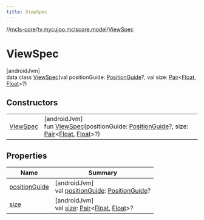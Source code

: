 ```yaml
---
title: ViewSpec
---
```

//[mcls-core](../../../index.html)/[tv.mycujoo.mclscore.model](../index.html)/[ViewSpec](index.html)



# ViewSpec



[androidJvm]\
data class [ViewSpec](index.html)(val positionGuide: [PositionGuide](../-position-guide/index.html)?, val size: [Pair](https://kotlinlang.org/api/latest/jvm/stdlib/kotlin/-pair/index.html)&lt;[Float](https://kotlinlang.org/api/latest/jvm/stdlib/kotlin/-float/index.html), [Float](https://kotlinlang.org/api/latest/jvm/stdlib/kotlin/-float/index.html)&gt;?)



## Constructors


| | |
|---|---|
| [ViewSpec](-view-spec.html) | [androidJvm]<br>fun [ViewSpec](-view-spec.html)(positionGuide: [PositionGuide](../-position-guide/index.html)?, size: [Pair](https://kotlinlang.org/api/latest/jvm/stdlib/kotlin/-pair/index.html)&lt;[Float](https://kotlinlang.org/api/latest/jvm/stdlib/kotlin/-float/index.html), [Float](https://kotlinlang.org/api/latest/jvm/stdlib/kotlin/-float/index.html)&gt;?) |


## Properties


| Name | Summary |
|---|---|
| [positionGuide](position-guide.html) | [androidJvm]<br>val [positionGuide](position-guide.html): [PositionGuide](../-position-guide/index.html)? |
| [size](size.html) | [androidJvm]<br>val [size](size.html): [Pair](https://kotlinlang.org/api/latest/jvm/stdlib/kotlin/-pair/index.html)&lt;[Float](https://kotlinlang.org/api/latest/jvm/stdlib/kotlin/-float/index.html), [Float](https://kotlinlang.org/api/latest/jvm/stdlib/kotlin/-float/index.html)&gt;? |

